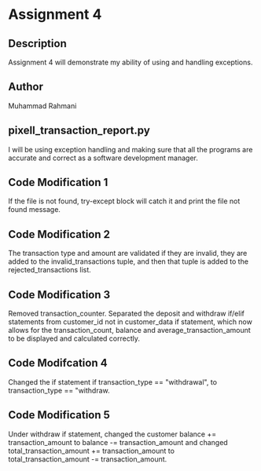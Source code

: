 # Assignment 4

## Description

Assignment 4 will demonstrate my ability of using and handling exceptions.

## Author

Muhammad Rahmani

## pixell_transaction_report.py

I will be using exception handling and making sure that all the programs
are accurate and correct as a software development manager.

## Code Modification 1

If the file is not found, try-except block will catch it and print
the file not found message.

## Code Modification 2

The transaction type and amount are validated if they are invalid, they are
added to the invalid_transactions tuple, and then that tuple is added to
the rejected_transactions list.

## Code Modification 3

Removed transaction_counter. Separated the deposit and withdraw if/elif
statements from customer_id not in customer_data if statement, which
now allows for the transaction_count, balance and average_transaction_amount
to be displayed and calculated correctly.

## Code Modifcation 4

Changed the if statement if transaction_type == "withdrawal", to transaction_type == "withdraw.

## Code Modification 5

Under withdraw if statement, changed the customer balance += transaction_amount to
balance -= transaction_amount and changed total_transaction_amount += transaction_amount
to total_transaction_amount -= transaction_amount.